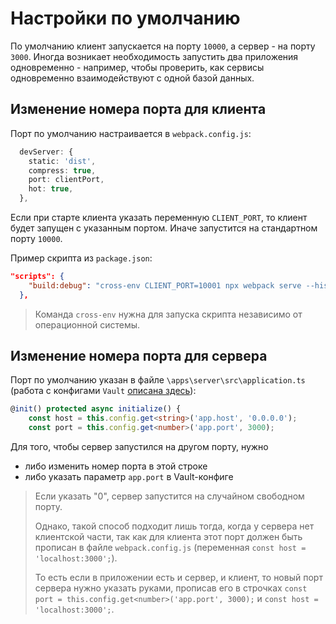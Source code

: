 # Настройки по умолчанию

По умолчанию клиент запускается на порту `10000`, а сервер - на порту `3000`.
Иногда возникает необходимость запустить два приложения одновременно - например, чтобы проверить, как сервисы одновременно взаимодействуют с одной базой данных.

## Изменение номера порта для клиента

Порт по умолчанию настраивается в `webpack.config.js`:

```ts
  devServer: {
    static: 'dist',
    compress: true,
    port: clientPort,
    hot: true,
  },
```

Если при старте клиента указать переменную `CLIENT_PORT`, то клиент будет запущен с указанным портом. Иначе запустится на стандартном порту `10000`.

Пример скрипта из `package.json`:

```json
"scripts": {
    "build:debug": "cross-env CLIENT_PORT=10001 npx webpack serve --history-api-fallback --config=../../webpack.config.js --mode=development --hot --open --entry=./src/index.tsx --entry=./src/index.pug --entry=./src/index.less -o ./dist",
  },
```

> Команда `cross-env` нужна для запуска скрипта независимо от операционной системы.

## Изменение номера порта для сервера

Порт по умолчанию указан в файле `\apps\server\src\application.ts` (работа с конфигами `Vault` [описана здесь](./VAULT_LOADER.md)):

```ts
@init() protected async initialize() {
    const host = this.config.get<string>('app.host', '0.0.0.0');
    const port = this.config.get<number>('app.port', 3000);
```

Для того, чтобы сервер запустился на другом порту, нужно

- либо изменить номер порта в этой строке
- либо указать параметр `app.port` в Vault-конфиге

> Если указать "0", сервер запустится на случайном свободном порту.
>
> Однако, такой способ подходит лишь тогда, когда у сервера нет клиентской части, так как для клиента этот порт должен быть прописан в файле `webpack.config.js` (переменная `const host = 'localhost:3000';`).
>
> То есть если в приложении есть и сервер, и клиент, то новый порт сервера нужно указать руками, прописав его в строчках `const port = this.config.get<number>('app.port', 3000);` и `const host = 'localhost:3000';`.
